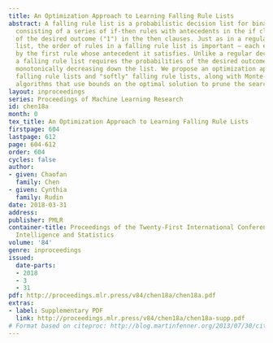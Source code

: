 ```yaml
---
title: An Optimization Approach to Learning Falling Rule Lists
abstract: A falling rule list is a probabilistic decision list for binary classification,
  consisting of a series of if-then rules with antecedents in the if clauses and probabilities
  of the desired outcome ("1") in the then clauses. Just as in a regular decision
  list, the order of rules in a falling rule list is important – each example is classified
  by the first rule whose antecedent it satisfies. Unlike a regular decision list,
  a falling rule list requires the probabilities of the desired outcome ("1") to be
  monotonically decreasing down the list. We propose an optimization approach to learning
  falling rule lists and "softly" falling rule lists, along with Monte-Carlo search
  algorithms that use bounds on the optimal solution to prune the search space.
layout: inproceedings
series: Proceedings of Machine Learning Research
id: chen18a
month: 0
tex_title: An Optimization Approach to Learning Falling Rule Lists
firstpage: 604
lastpage: 612
page: 604-612
order: 604
cycles: false
author:
- given: Chaofan
  family: Chen
- given: Cynthia
  family: Rudin
date: 2018-03-31
address: 
publisher: PMLR
container-title: Proceedings of the Twenty-First International Conference on Artficial
  Intelligence and Statistics
volume: '84'
genre: inproceedings
issued:
  date-parts:
  - 2018
  - 3
  - 31
pdf: http://proceedings.mlr.press/v84/chen18a/chen18a.pdf
extras:
- label: Supplementary PDF
  link: http://proceedings.mlr.press/v84/chen18a/chen18a-supp.pdf
# Format based on citeproc: http://blog.martinfenner.org/2013/07/30/citeproc-yaml-for-bibliographies/
---
```

